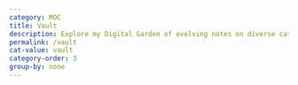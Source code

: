 ```yaml
---
category: MOC
title: Vault
description: Explore my Digital Garden of evolving notes on diverse categorys, waiting to bloom over time.
permalink: /vault
cat-value: vault
category-order: 3
group-by: none
---
```

